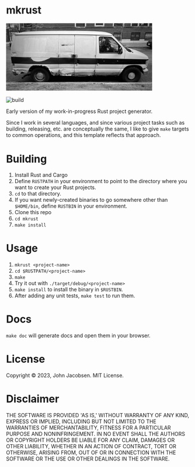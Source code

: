 # mkrust

<img src="/mkrust.jpg" width="400">

![build](https://github.com/eigenhombre/mkrust/actions/workflows/build.yml/badge.svg)

Early version of my work-in-progress Rust project generator.

Since I work in several languages, and since various project tasks such as building,
releasing, etc. are conceptually the same, I like to give `make` targets to common operations,
and this template reflects that approach.


# Building

1. Install Rust and Cargo
1. Define `RUSTPATH` in your environment to point to the directory
   where you want to create your Rust projects.
1. `cd` to that directory.
3. If you want newly-created binaries to go somewhere other than `$HOME/bin`,
   define `RUSTBIN` in your environment.
2. Clone this repo
3. `cd mkrust`
4. `make install`

# Usage

1. `mkrust <project-name>`
2. `cd $RUSTPATH/<project-name>`
3. `make`
4. Try it out with `./target/debug/<project-name>`
5. `make install` to install the binary in `$RUSTBIN`.
6. After adding any unit tests, `make test` to run them.

# Docs

`make doc` will generate docs and open them in your browser.

# License

Copyright © 2023, John Jacobsen. MIT License.

# Disclaimer

THE SOFTWARE IS PROVIDED 'AS IS,' WITHOUT WARRANTY OF ANY KIND,
EXPRESS OR IMPLIED, INCLUDING BUT NOT LIMITED TO THE WARRANTIES
OF MERCHANTABILITY, FITNESS FOR A PARTICULAR PURPOSE AND
NONINFRINGEMENT. IN NO EVENT SHALL THE AUTHORS OR COPYRIGHT
HOLDERS BE LIABLE FOR ANY CLAIM, DAMAGES OR OTHER LIABILITY,
WHETHER IN AN ACTION OF CONTRACT, TORT OR OTHERWISE, ARISING
FROM, OUT OF OR IN CONNECTION WITH THE SOFTWARE OR THE USE OR
OTHER DEALINGS IN THE SOFTWARE.
